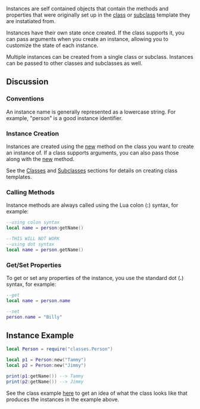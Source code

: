 
Instances are self contained objects that contain the methods and properties that were originally set up in the [class](/usage/class/) or [subclass](/usage/subclass/) template they are instatiated from.

Instances have their own state once created. If the class supports it, you can pass arguments when you create an instance, allowing you to customize the state of each instance.

Multiple instances can be created from a single class or subclass. Instances can be passed to other classes and subclasses as well.

## Discussion

### Conventions

An instance name is generally represented as a lowercase string. For example, "person" is a good instance identifier.

### Instance Creation

Instances are created using the [new](/classy/#new) method on the class you want to create an instance of. If a class supports arguments, you can also pass those along with the [new](/classy/#new) method.

See the [Classes](/usage/class/) and [Subclasses](/usage/subclass/) sections for details on creating class templates.

### Calling Methods

Instance methods are always called using the Lua colon (__:__) syntax, for example:

```lua
--using colon syntax
local name = person:getName()

--THIS WILL NOT WORK
--using dot syntax
local name = person.getName()
```

### Get/Set Properties

To get or set any properties of the instance, you use the standard dot (__.__) syntax, for example:

```lua
--get
local name = person.name

--set
person.name = "Billy"
```

## Instance Example

```lua
local Person = require("classes.Person")

local p1 = Person:new("Tammy")
local p2 = Person:new("Jimmy")

print(p1:getName()) --> Tammy
print(p2:getName()) --> Jimmy
```

See the class example [here](/usage/class/#class-with-methods) to get an idea of what the class looks like that produces the instances in the example above.